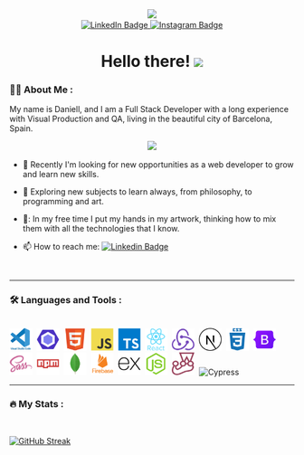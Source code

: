 
<div id="header" align="center">
  <img src="https://img.etimg.com/thumb/msid-84146083,width-1015,height-761,imgsize-638053,resizemode-8,quality-100/prime/technology-and-startups/booting-up-developer-economy-how-tech-startups-are-helping-coders-build-and-test-software-faster.jpg" width="400"/>
  <div id="badges">
  <a href="https://www.linkedin.com/in/daniell-marafon-developer/?locale=en_US">
    <img src="https://img.shields.io/badge/LinkedIn-blue?style=for-the-badge&logo=linkedin&logoColor=white" alt="LinkedIn Badge"/>
  </a>
  <a href="https://www.instagram.com/dellmar__/">
    <img src="https://img.shields.io/badge/Instagram-f94a6b?style=for-the-badge&logo=instagram&logoColor=white" alt="Instagram Badge"/>
  </a>
</div>
  <h1>
  Hello there!
  <img src="https://media.giphy.com/media/hvRJCLFzcasrR4ia7z/giphy.gif](https://media.giphy.com/media/qQh0DBncuFJwQ/giphy.gif" width="50"/>
</h1>
</div>


### 👨‍💻 About Me :

My name is Daniell, and I am a Full Stack Developer with a long experience with Visual Production and QA, living in the beautiful city of Barcelona, Spain.
<div  align="center">
  <img src="https://cdn.dribbble.com/users/512167/screenshots/8937724/media/e1fd03fa8f531f2904d4226cc495b4dd.gif" width="200"/>
<div/>
  
<div align="left">  
  
- :telescope: Recently I'm looking for new opportunities as a web developer to grow and learn new skills.

- :seedling: Exploring new subjects to learn always, from philosophy, to programming and art.

- 🎨: In my free time I put my hands in my artwork, thinking how to mix them with all the technologies that I know.

- :mailbox: How to reach me: [![Linkedin Badge](https://img.shields.io/badge/-Linkedin-blue?style=flat&logo=Linkedin&logoColor=white)]([your-linkedin-url](https://www.linkedin.com/in/daniell-marafon-developer/?locale=en_US))
<div/>  
  
  <br>
 
  
 ---
  
 ### 🛠️ Languages and Tools :
   <br>
  
  <div>
   <img src="https://raw.githubusercontent.com/devicons/devicon/1119b9f84c0290e0f0b38982099a2bd027a48bf1/icons/vscode/vscode-original-wordmark.svg" title="VSCode" alt="VSCode" width="40" height="40"/>&nbsp;
    <img src="https://raw.githubusercontent.com/devicons/devicon/1119b9f84c0290e0f0b38982099a2bd027a48bf1/icons/eslint/eslint-original.svg" title="Eslint" alt="Eslint" width="40" height="40"/>&nbsp;
  <img src="https://github.com/devicons/devicon/blob/master/icons/html5/html5-original.svg" title="HTML5" alt="HTML" width="40" height="40"/>&nbsp;
  <img src="https://github.com/devicons/devicon/blob/master/icons/javascript/javascript-original.svg" title="JavaScript" alt="JavaScript" width="40" height="40"/>&nbsp;
  <img src="https://raw.githubusercontent.com/devicons/devicon/1119b9f84c0290e0f0b38982099a2bd027a48bf1/icons/typescript/typescript-original.svg" title="Typescript" alt="Typescript" width="40" height="40"/>&nbsp;
   <img src="https://github.com/devicons/devicon/blob/master/icons/react/react-original-wordmark.svg" title="React" alt="React" width="40" height="40"/>&nbsp;
  <img src="https://github.com/devicons/devicon/blob/master/icons/redux/redux-original.svg" title="Redux" alt="Redux " width="40" height="40"/>&nbsp;
  <img src="https://raw.githubusercontent.com/devicons/devicon/1119b9f84c0290e0f0b38982099a2bd027a48bf1/icons/nextjs/nextjs-line.svg" title="Nextjs" alt="Nextjs" width="40" height="40"/>&nbsp;
  <img src="https://github.com/devicons/devicon/blob/master/icons/css3/css3-plain-wordmark.svg"  title="CSS3" alt="CSS" width="40" height="40"/>&nbsp;
  <img src="https://raw.githubusercontent.com/devicons/devicon/1119b9f84c0290e0f0b38982099a2bd027a48bf1/icons/bootstrap/bootstrap-original.svg" title="Bootstrap" alt="Bootstrap" width="40" height="40"/>&nbsp;
<img src="https://raw.githubusercontent.com/devicons/devicon/1119b9f84c0290e0f0b38982099a2bd027a48bf1/icons/sass/sass-original.svg" title="Sass" alt="Sass" width="40" height="40"/>&nbsp;
<img src="https://raw.githubusercontent.com/devicons/devicon/1119b9f84c0290e0f0b38982099a2bd027a48bf1/icons/npm/npm-original-wordmark.svg" title="Npm" alt="Npm" width="40" height="40"/>&nbsp;
    <img src="https://raw.githubusercontent.com/devicons/devicon/1119b9f84c0290e0f0b38982099a2bd027a48bf1/icons/mongodb/mongodb-original.svg" title="Mongodb" alt="Mongodb" width="40" height="40"/>&nbsp;
  <img src="https://github.com/devicons/devicon/blob/master/icons/firebase/firebase-plain-wordmark.svg" title="Firebase" alt="Firebase" width="40" height="40"/>&nbsp;
  <img src="https://raw.githubusercontent.com/devicons/devicon/1119b9f84c0290e0f0b38982099a2bd027a48bf1/icons/express/express-original.svg" title="Express"  alt="Express" width="40" height="40"/>&nbsp;
  <img src="https://raw.githubusercontent.com/devicons/devicon/1119b9f84c0290e0f0b38982099a2bd027a48bf1/icons/nodejs/nodejs-original.svg" width="40" height="40"/>&nbsp;
    <img src="https://raw.githubusercontent.com/devicons/devicon/1119b9f84c0290e0f0b38982099a2bd027a48bf1/icons/jest/jest-plain.svg" title="Jest" alt="Jest" width="40" height="40"/>&nbsp;
    <img src="https://iconape.com/wp-content/files/gj/370774/svg/370774.svg" title="Cypress" alt="Cypress" height="40"/>&nbsp;
</div>

---

### :fire: My Stats :
  
 <br>

[![GitHub Streak](http://github-readme-streak-stats.herokuapp.com?user=dmarafon&theme=radical&background=03010100&fire=F94A6B&sideNums=FF8616&ring=F94A6B&dates=FF8616&currStreakLabel=F94A6B&currStreakNum=FF8616&stroke=F94A6B&sideLabels=F94A6B)](https://git.io/streak-stats)
  
  
  

  

  

